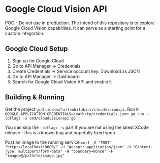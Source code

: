 # Google Cloud Vision API
POC - Do not use in production. The intend of this repository is to explore Google Cloud Vision capabilities.
It can serve as a starting point for a custom integration.

## Google Cloud Setup
1. Sign up for Google Cloud
2. Go to API Manager -> Credentials
3. Create Credentials -> Service account key. Download as JSON
4. Go to API Manager -> Dashboard
5. Search for Google Cloud Vision API and enable it

## Building & Running
Get the project ```github.com/fallenhitokiri/cloudvisionapi```.
Run it ```GOOGLE_APPLICATION_CREDENTIALS=/path/to/credentials.json go run -ldflags -s cmd/cloudvisionapi.go```

You can skip the ```-ldflags -s``` part if you are not using the latest XCode release -
this is a known bug and hopefully fixed soon.
 
Post an image to the running service
```curl -X "POST" "http://localhost:8000/" -H "Accept: application/json" -H "Content-Type: multipart/form-data" -H "boundary=Nonce" -F "image=@/path/to/image.jpg"```